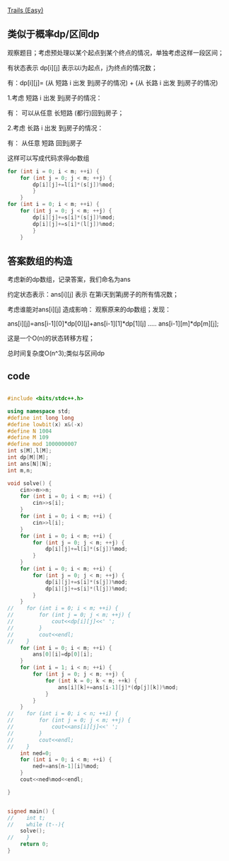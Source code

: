 [Trails (Easy)](https://codeforces.com/contest/1970/problem/E1)

## 类似于概率dp/区间dp

观察题目；考虑预处理以某个起点到某个终点的情况，单独考虑这样一段区间；

有状态表示 dp[i][j] 表示以i为起点，j为终点的情况数；

有：dp[i][j]= (从 短路 i 出发 到j房子的情况) + (从 长路 i 出发 到j房子的情况)

1.考虑 短路 i 出发 到j房子的情况：

有： 可以从任意 长短路 (都行)回到j房子；

2.考虑 长路 i 出发 到j房子的情况：

有： 从任意 短路 回到j房子

这样可以写成代码求得dp数组

```cpp
for (int i = 0; i < m; ++i) {
    for (int j = 0; j < m; ++j) {
        dp[i][j]+=l[i]*(s[j])%mod;
        }
    }
for (int i = 0; i < m; ++i) {
    for (int j = 0; j < m; ++j) {
        dp[i][j]+=s[i]*(s[j])%mod;
        dp[i][j]+=s[i]*(l[j])%mod;
        }
    }
```

## 答案数组的构造

考虑新的dp数组，记录答案，我们命名为ans

约定状态表示：ans[i][j] 表示 在第i天到第j房子的所有情况数；

考虑谁能对ans[i][j] 造成影响： 观察原来的dp数组；发现：

ans[i][j]=ans[i-1][0]*dp[0][j]+ans[i-1][1]*dp[1][j] ..... ans[i-1][m]*dp[m][j];

这是一个O(n)的状态转移方程；

总时间复杂度O(n^3);类似与区间dp

## code

```cpp

#include <bits/stdc++.h>

using namespace std;
#define int long long
#define lowbit(x) x&(-x)
#define N 1004
#define M 109
#define mod 1000000007
int s[M],l[M];
int dp[M][M];
int ans[N][N];
int m,n;

void solve() {
    cin>>m>>n;
    for (int i = 0; i < m; ++i) {
        cin>>s[i];
    }
    for (int i = 0; i < m; ++i) {
        cin>>l[i];
    }
    for (int i = 0; i < m; ++i) {
        for (int j = 0; j < m; ++j) {
            dp[i][j]+=l[i]*(s[j])%mod;
        }
    }
    for (int i = 0; i < m; ++i) {
        for (int j = 0; j < m; ++j) {
            dp[i][j]+=s[i]*(s[j])%mod;
            dp[i][j]+=s[i]*(l[j])%mod;
        }
    }
//    for (int i = 0; i < m; ++i) {
//        for (int j = 0; j < m; ++j) {
//            cout<<dp[i][j]<<' ';
//        }
//        cout<<endl;
//    }
    for (int i = 0; i < m; ++i) {
        ans[0][i]=dp[0][i];
    }
    for (int i = 1; i < n; ++i) {
        for (int j = 0; j < m; ++j) {
            for (int k = 0; k < m; ++k) {
                ans[i][k]+=ans[i-1][j]*(dp[j][k])%mod;
            }
        }
    }
//    for (int i = 0; i < n; ++i) {
//        for (int j = 0; j < m; ++j) {
//            cout<<ans[i][j]<<' ';
//        }
//        cout<<endl;
//    }
    int ned=0;
    for (int i = 0; i < m; ++i) {
        ned+=ans[n-1][i]%mod;
    }
    cout<<ned%mod<<endl;

}


signed main() {
//    int t;
//    while (t--){
    solve();
//    }
    return 0;
}
```
